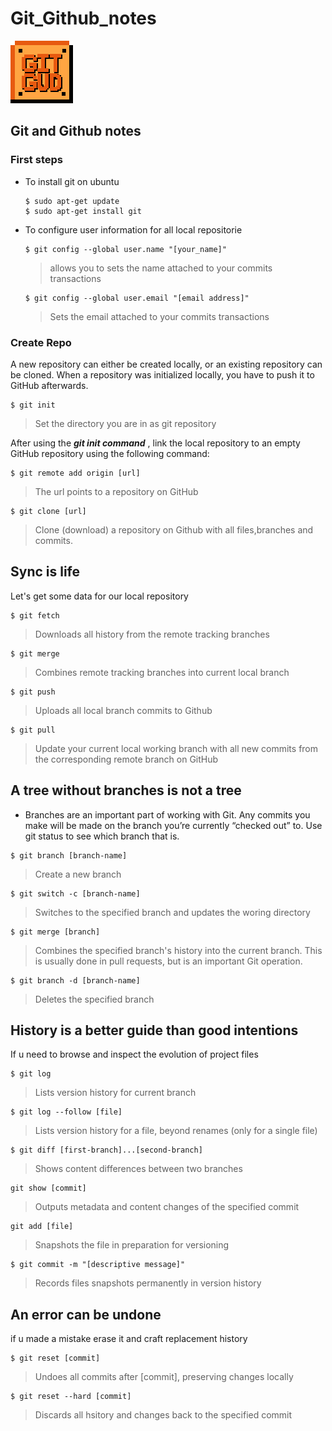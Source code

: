 # Git_Github_notes

 ![logo](docs/f6d.png)

## Git and Github notes

### First steps

- To install git on ubuntu
  ```
  $ sudo apt-get update
  $ sudo apt-get install git 
  ```
- To configure user information for all local repositorie
    ```
    $ git config --global user.name "[your_name]"
    ```

    > allows you to sets the name attached to your commits transactions

    ```
    $ git config --global user.email "[email address]"
    ```

    > Sets the email    attached to your commits transactions

### Create Repo

A new repository can either be created
locally, or an existing repository can be cloned. When a repository was initialized locally, you have to push it to GitHub afterwards.
```
$ git init
```

>Set the directory you are in as git repository


  After using the ***git init command*** , link the local repository to an empty GitHub repository using the following command:
  ```
  $ git remote add origin [url]
  ```
  >The url points to a repository on GitHub
```
$ git clone [url]
```
> Clone (download) a repository on Github with all files,branches and commits.

## Sync is life 

Let's get some data for our local repository

```
$ git fetch 
```
>Downloads all history from the remote tracking branches

```
$ git merge
```
>Combines remote tracking branches into current local branch

```
$ git push
```

> Uploads all local branch commits to Github

```
$ git pull
```

> Update your current local working branch with all new commits from the corresponding remote branch on GitHub

## A tree without branches is not a tree

- Branches are an important part of working with Git. Any commits you make will be made on the branch you’re currently “checked out” to. Use git status to see which branch that is.

```
$ git branch [branch-name]
```

>Create a new branch

```
$ git switch -c [branch-name]
```

> Switches to the specified branch and updates the woring directory 

```
$ git merge [branch]
```

> Combines the specified branch's history into the current branch. This is usually done in pull requests, but is an important Git operation.

```
$ git branch -d [branch-name]
```

> Deletes the specified branch

## History is a better guide than good intentions

If u need to browse and inspect the evolution of project files

```
$ git log
```

> Lists version history for current branch

```
$ git log --follow [file]
```

> Lists version history for a file, beyond renames (only for a single file)

```
$ git diff [first-branch]...[second-branch]
```

> Shows content differences between two branches

```
git show [commit]
```

> Outputs metadata and content changes of the specified commit

```
git add [file]
```
> Snapshots the file in preparation for versioning 

```
$ git commit -m "[descriptive message]"
```

> Records files snapshots permanently in version history

## An error can be undone

if u made a mistake erase it and craft replacement history 

```
$ git reset [commit]
```

> Undoes all commits after [commit], preserving changes locally

```
$ git reset --hard [commit]
```

> Discards all hsitory and changes back to the specified commit

